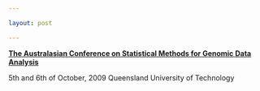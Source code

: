 ```yaml
---

layout: post

---
```


**[The Australasian Conference on Statistical Methods for Genomic Data Analysis](http://genepi.qimr.edu.au/genomics/)**

5th and 6th of October, 2009
Queensland University of Technology

